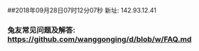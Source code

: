 ##2018年09月28日07时12分07秒 新址: 142.93.12.41
### 兔友常见问题及解答: https://github.com/wanggonging/d/blob/w/FAQ.md

